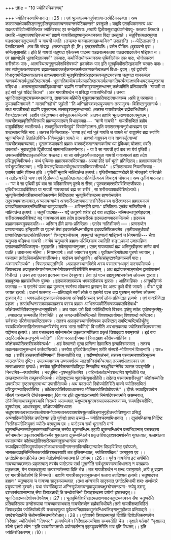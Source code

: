 +++
title = "10 ज्योतिरधिकरणम्"

+++
ज्योतिश्चरणाभिधानात्।।25।। एवं श्रुत्यवलम्बनपूर्वपक्षावान्तरपेटिकाउक्ता। अथ कारणत्वाक्षेपकलिङ्गानुगृहीतश्रुत्यवलम्बनमवान्तरपेटिकान्तरं" प्रस्तूयते। यद्यपि एतदधिकरणस्य अथ यदतःपरोदिवोज्येतिरित्यत्र ज्योतिश्शब्द एव सन्देहविषयः ,तथापि द्वितीयसूत्राद्यर्थवर्णनोपयु- क्ततया लिख्यते ।तथाहि -चतुष्पात्वषाड्विध्याभ्यां ब्रह्मणे गायत्रीसादृश्यानुसन्धानरूपा विद्या प्रस्तूयते । चतुर्विंशत्यक्षरयुक्ता षडक्षरपादचतुष्टयवती च गायत्री भवति ।तच्छब्दः पाञ्चालशाखाध्यायिनः" उदाहरन्ति ।--पेटिलालगन्ते।पेटाविटकन्ते ।तत्र किं संबद्धा ।तत्जग्ध्युपरे ही ,ति। इन्द्रश्शचीपतिः। वलेन पीडितः।दुश्च्यवनो वृषा ।समित्सुसासहिः। इति हि गायत्री चतुष्पदा एकैकस्य पादस्य षडक्षरात्मकतया षडक्षरपादवत्वेन षड्विधा च । एवं ब्रह्मणोऽपि भूतशब्दितात्मवर्ग" एकपादः, कर्मार्जितभोगस्थानरूपः पृथिवीलोकः एकः पादः, भोगोपकरणं शरीरमेकः पादः , आत्मस्थित्यनुगुणप्रदेशविशेषरूपं" हृदयमेकः पाद इति भूतपृथिवीशरीरहृदयानि चत्वारः पादाः। तत्र सर्वभूतलक्षणपादस्य ब्रह्मात्मकवाक्कर्तृकगानकर्मत्वत्राणकर्मत्वलक्षणं विधा- द्वयम्। एवं द्वयोरपि विधाद्वययोर्भेदाभावात्ततश्च ब्रह्मरूपागायत्री भूतपृथिवीशरीरहृदयरूपचतुष्टयवत्तया चतुष्पदा गानकर्मत्व त्राणकर्मत्वसर्वभूतप्रतिष्ठात्वसर्व- भूतानतिवर्त्यत्वसर्वप्राणप्रतिष्ठात्वसर्वप्राणानतिवर्त्यत्वलक्षणविधाषट्कयुक्ततया षड्विधा। अतश्चतुष्पात्वषाड्विध्याभ्यां" ब्रह्मणि गायत्रीसादृश्यानुसन्धानम् कर्तव्यमिति प्रतिपादयति ''गायत्री वा इदं सर्वं भूतं यदिदं किञ्च'' ।अत्र गायत्रीशब्देन न प्रसिद्धा गायत्र्यभिधीयते। तस्याः भूतादिपादचतुष्टयसम्बन्धाभावात्, तावानस्य महिमेति पुंसूक्तमन्त्रप्रतिपाद्यत्वाभावाच्च।अपि तु परमात्मा ।कुण्डपायिनामयने '' मासमग्निहोत्रं" जुहोती ''ति अग्निहोत्रशब्दःप्रयुज्यमानः तत्सादृश्य- विशिष्टानुष्ठानार्थः।तथा गायत्रीशब्दो ब्रह्मणि प्रयुज्यमानः तत्सादृश्यानुसन्धानार्थः।ततश्च गायत्रीशब्देन ब्रह्मैवाभिधीयते। वैशब्दोऽवधारणे ।ब्रह्मैव परिदृश्यमान सर्वभूतात्मकमित्यर्थः।ततश्च ब्रह्मणि भूतलक्षणपादवत्वमुक्तम्। गायत्रीशब्दप्रवृत्तिनिमित्तमपि ब्रह्मण्युपपादयन् विधाद्वयमाह--- ''वाग्वै गायत्री '' गायत्रीशब्दितं ब्रह्मैव वाग्रूपविशिष्टं भवतीत्यर्थः। शब्दमूर्तिधरस्यैतद्रूपं" विष्णोर्महात्मनः,इति पराशरस्मृत्यनुरोधात्ब्रह्मण एव शब्दरूपत्वमिति भावः। ततश्च किमित्यत्राह- 'वाग्वा इदं सर्वं भूतं गायति च त्रायते च' वाग्रूपमेव ब्रह्म सर्वाणि भूतान्यभिधत्ते हिताहितविधि- निषेधमुखेन त्रायते च । ब्रह्मणो वाग्रूपस्य गान त्राणकर्तृत्वाभ्यां गायत्रीशब्दवाच्यत्वम्। भूतात्मकपादवतो ब्रह्मणः वाक्कर्तृकगानत्राणकर्मत्वाभ्यां द्वैविध्यम् चोक्तम् भवति। उक्तार्था- नुवादपूर्वकं द्वितीयपादं सामानाधिकरण्येनाह। - या वै सा गायत्री इयं वाव सा येयं पृथिवी। उक्तरूपविशिष्टप्रकृतधर्मिपरः यच्छब्दः। या सा सर्वभूतरूपैकपादयुता गायत्री गायत्र्याख्यं ब्रह्म तदेव प्रसिद्धपृथिवीत्यर्थः। कथं पृथिव्याः ब्रह्मात्मकत्वमित्यत्राह- अस्यां हीदं सर्वं भूतं" प्रतिष्ठितम्। ब्रह्मात्मकत्वादेव सर्वभूतप्रतिष्ठात्वम् । नहि केवलंपृथिव्याःसर्वभूतधारणशक्तिरस्तीत्यर्थः" । प्रतिष्ठात्वञ्च नियतमित्याह - एतामेव तानि शीयन्त इति । पृथिवीं भूतानि नातिवर्तन्त इत्यर्थः। पृथिवीमयब्रह्माण्डोदरे हि भोक्तृवर्गः परिवर्तते न ततोऽन्यत्रेति भावः।एवं द्वितीयपादो भूतप्रतिष्ठात्वतदनतिवर्तित्वरूपं विधाद्वयं चोक्तम्। अथ तृतीयं पादमाह। --''या वै सा पृथिवीं इयं वाव सा यदिदमस्मिन् पुरुषे श रीरम्।'पुरुषशब्दश्शरीरविशिष्टजीवपरः। पृथिवीरूपपादविशिष्टा या गायत्री गायत्र्याख्यं ब्रह्म सा शरीरं , सा शरीराख्यपादविशिष्टेत्यर्थः। भूतपृथिव्योर्गायत्रीसामानाधिकरण्येन निर्दिष्टतया भूतपृथिवीशब्दस्य ब्रह्पर्यन्तत्वेन तदुपस्थापनक्षमत्वात्,अत्र्यप्रायन्यायेन अत्रशरीरलक्षणपादान्तरनिर्देशकस्य शरीरशब्दस्य ब्रह्मात्मकत्वं प्राणप्रतिष्ठात्वतदनतिवर्तित्वाभ्यामुपपादयति--- अस्मिनहीमे प्राणाः" प्रतिष्ठिताः एतदेव नातिशीयन्ते । नातिवर्तन्त इत्यर्थः । चतुर्थं पादमाह--- यद्वै तत्पुरुषे शरीरं इदं वाव तद्यदिद- मस्मिन्नन्तःपुरुषेहृदयम्। शरीराख्यपादविशिषटं यद् गायत्र्याख्यं ब्रह्म तदेव हृदयशरीरकं हृदयलक्षणपादकमित्यर्थः। हृदयस्य ब्रह्मात्मकत्वमुपपादयति--- अस्मिन् हीमे प्राणाः प्रतिष्ठिताः। एतदेव नातिशीयन्ते ---। प्राणशब्देन प्राणापानादयः इन्द्रियाणि वा गृह्यन्ते तेषां हृदयसंबन्धिनाडीद्वारा हृदयप्रतिष्ठितत्वमेव ।तृतीयचतुर्थपादौ प्राणप्रतिष्ठात्वतदनतिवर्तित्वरूपं" विधाद्वयञ्चोक्तम् ।एवमुक्तं चतुष्पात्वं षाड्विध्यं च निगमयति--- सैषा चतुष्पदा षड्विधा गायत्री ।नन्वेवं चतुष्पात्त्वे ब्रह्मणः परिच्छिन्नत्वं स्यादिति शङ््कायां उक्तमहिम्न एतावत्त्वप्रतिषेधिकामृच- मुदाहरति। तदेतदृचाभ्यनुक्तम्। एतत् गायत्र्याख्यं ब्रह्म अभिमुखीकृत्य तामेव वाचं पठति। तावानस्य महिमा । नियाम्यवर्गः। ततो ज्यायांश्च पुरुषः। पूर्वोक्तमहिमापेक्षया पुरुषो ज्यायान् । परमात्मा ततोऽधिकमहिमाशालीत्यर्थः। पादोस्य सर्वाभूतानि। अचित्संसृष्टाश्चैतनास्सर्वे पादः। अंशमात्रमित्यर्थः" । त्रिपादस्यामृतन्दिवि ।अप्राकृतस्थानविशेषे अस्य परमात्मनःअमृतं पादत्रयमित्यर्थः। त्रिपात्त्वञ्च अप्राकृतभोग्यभोगस्थानभोगोपकरणविशेषैरिति मन्तव्यम् । अथ ब्रह्मोपासनाङ्गत्वेन द्वारपोपासनं विधीयते । तस्य हवा एतस्य हृदयस्य पञ्च देवसुषयः। तेवा एते पञ्च ब्रह्मपुरुषाःस्वर्गस्य लोकस्य द्वारपाः। ब्रह्मपुरुषाः ब्रह्मसंबन्धिनः पुरुषाः । हृदयाकाशाख्यस्य भगवल्लोकस्य द्वारपाः । आतिवाहिकाः । आनुषङ्गिकं फलमाह -- य एतानेवं पञ्च ब्रह्म पुरुषान् स्वर्गस्य लोकस्य द्वारपान् वेद अस्य कुले वीरो जायते । वीरः" पुत्रो जायत इत्यर्थः। प्रधानं फलमाह ---प्रतिपद्यते स्वर्गं लोकं य एतानेवं पञ्च ब्रह्म पुरुषान् स्वर्गस्य लोकस्य द्वारपान् वेद । भगवल्लोकद्वारपालकोपासनया अनिवारितस्सन् स्वर्गं लोकं प्रतिपद्यत इत्यर्थः । एवं गायत्रीविद्या प्रकृता । तत्संबन्धिनस्सकलफलप्रदस्य परस्य ब्रह्मणः आभिरूप्यकीर्तिमत्वरूपफलविशेषार्थं" कौक्षेयज्योतिषैक्यानुसन्धानमुपदिश्ते । अथ यदतः परो दिवो ज्योतिर्दीप्यते विश्वतः पृष्ठेषु सर्वतः पृष्ठेष्वनुत्तमेषु- , तथाक्षरात् सम्भवतीह विश्वमिति । इह जगदन्तर्वर्तिव्यष्टिजाते विश्वशब्दप्रयोगात् विश्वशब्दो व्यष्टिपरः। सर्वशब्दः परिशेषात्समष्टितत्वपरः। ततश्च अप्राकृतस्थानविशेषस्य उपरिष्टात् समष्टिव्यष्टिबहिर्भूतेषु स्वावधिकोत्तमरहितोत्तमस्थानविशेषेषु तस्य भासा सर्वमिदं" विभातीति अवभासकतया ज्योतिश्शब्दितपरमात्मा यद्दीप्यत इत्यर्थः। अत्र यच्छब्दस्य सर्वनामत्वेन प्रकृतपरामर्शितया प्रकृतं त्रिपाद्ब्रह्म परामृश्यते । इदं वाव तद्यदिदमस्मिन्नन्तःपुरुषे ज्योतिः" । दिवः परस्ताद्दीप्यमानं त्रिपाद्ब्रह्म कौक्षेयज्योतिरेव । कौक्षेयज्योतिश्शरीरकमेवेत्यर्थः" । अहं वैश्वानरो भूत्वा प्राणिनां देहमाश्रित इत्यादिस्मरणात् । ततश्च तदात्मकत्वानुसन्धानं कर्तव्यमित्यर्थः। तस्यैषा दृष्टिर्यत्रैतदस्मिन् शरीरे संस्पर्शे-नोष्णिमानं विजानाति । यत्र= यदा । शरीरे हस्तस्पर्शेनोष्णिमानं" विजानातीति यत् । यदौष्ण्योपलंभनं, तत्तस्य परमात्मनश्शरीरभूतस्य जाठराग्नेरेषा दृष्टिः। उपलभ्यमानस्य उष्णस्पर्शस्य जाठराग्निसंबन्धित्वात् तत्स्पर्शसाक्षात्कार एव तत्साक्षात्कार इत्यर्थः। तस्यैषा श्रुतिर्यत्रैतत्कर्णावपिगृह्य निनदमिव नदधुरिवाग्नेरिव ज्वलत उपशृणोति । निनदमिव--रथघोषमिव । नदधुमिव -वृषभकूजितमिव । वहिर्ज्वलतोऽग्नेश्शब्दमिव शृणोतीति यत् तच्छब्दश्रवणमेव तच्छ्रवणमित्यर्थः। तदेतद्दुष्टञ्च श्रुतञ्चेत्युपासीतेति। तदेतत् परमात्मशरीरभूतं" कौक्षेयज्योतिः उक्तरीत्या दृष्टत्वश्रुतत्वाभ्यां उपासीतेत्यर्थः। अथ यदतःपरो दिवोज्योतिरिति वाक्ये ज्योतिश्शब्दितं प्रसिद्धमग्न्यादिज्योतिरेव । कौक्षेयज्योतिषैक्याध्यासस्य भौतिकज्योतिष्येवोपपत्तेः" । दीप्तेः रूपवद्विषयत्वेन नीरूपे परमात्मनि दीप्तेरसम्भवात् ,दिवः पर इति द्युमर्यादत्वस्यापि निर्मर्यादेपरमात्मनि असम्भवात्, लोकेष्वित्याधारबहुत्वस्यापि निराधरे असम्भवात् चक्षुष्यत्वश्रुतत्वरूपाल्पफलश्रवणाच्च, रूपवद्विषयदीप्ति, द्युमर्यादत्व, आधारबहुत्व, कौक्षेयज्योतिरध्यास चक्षुष्यश्रपतत्वरूपाल्पफलोपासनोपास्यत्वरूपवाक्यशेषश्रुतत्वलिङ्गानुगृहीतज्योतिश्श्रुत्या प्रसिद्धं अग्न्यादिज्योतिरेवेह उपदिश्यत इति पूर्वपक्षे प्राप्त उच्यते-- ज्योतिश्चरणाभिधानात् ।। द्युसंबन्धितया निर्दिष्ट निरतिशयदीप्तियुक्तं ज्योतिः परमपुरुष एव । पादोऽस्य सर्वा भूतानाति मन्त्रे द्युसम्बन्धिनस्सर्वभूतचरणत्वाभिधानात् तस्यैव द्युसम्बन्धिनः इहापि द्युसम्बन्धित्वेन प्रत्यभिज्ञानात् यच्छब्दस्य सर्वनामत्वेन प्रकृतपरामर्शित्वस्यैव युक्ततया द्युसम्बन्धित्वेन प्रकृतत्रीपाद्ब्रह्मपरामर्शस्यैव युक्तत्वात्, फलार्थतया परमात्मन्येव कौक्षेयद्योतिश्शरीरकत्वानुसन्धानस्य उपपत्तेः रूपवद्विषयदीप्तिद्युमर्यादत्वलोकाधारत्वादीनामन्तरादित्यविद्यान्यायेन विग्रहविशिष्ट एवोपपत्तेः, भासकत्वप्रवृत्तिनिमित्तकज्योतिश्शब्दस्यापि तत्र वृत्तिसम्भवात्, ज्योतिश्शब्दितः" परमपुरुष एव ।।छन्दोऽभिधानान्नेतिचेन्न तथा चेतोऽर्पणनिगमात्तथा हि दर्शनम्।।26।। पूर्वत्र गायत्रीवा इदं सर्वमिति गायत्र्याख्यछन्दसः प्रकृतत्वात् तस्यैव पादोऽस्य सर्वा भूतानीति सर्वभूतचरणत्वाभिधानात् न परब्रह्मणः प्रकृतत्वम्, येन यच्छब्दश्रुत्या तत्परामर्शस्स्या दिति चेन्न। तत्र गायत्रीशब्देन न छन्दः परामृश्यते ,अपि तु ब्रह्मण एव गायत्रीचेतोऽर्पणं हि निगम्यते। ब्रह्मणि गायत्रीसादृश्यानुसन्धानं फलाय उपदिश्यत इत्यर्थः। चतुष्पादश्च ब्रह्मणः" चतुष्पादया च गायत्र्या सादृश्यसम्भवात् ।तथा अन्यत्रापि सादृश्यात् छन्दोऽभिधायी शब्दः अर्थान्तरे प्रयुज्यमानो दृश्यते। यथा संवर्गविद्यायां अग्निसूर्यजलचन्द्रवायुवाक्चक्षुश्श्रोत्रमनःप्राण- रूपेषु दशसु दशत्वसंख्यासाम्यात् सैषा विराडन्नादी,ति छन्दोवाचिनो विराट्शब्दस्य प्रयोगो दृष्टस्तद्वत्।।भूतादिपादव्यपदेशोपपत्तेश्चैवम्।।27।। भूतपृथिवीशरीरहृदयलक्षणपादचतुष्टयवत्वस्य सैषा चतुष्पदेति प्रतिपादितस्य छन्दोरूपायां गायत्र्यामसम्भवात् गायत्रीशब्देन ब्रह्मैवाभिधीयते।ततो गायत्रीशब्दाभिहितं त्रिपाद्ब्रह्मैव ज्योतिर्वाक्येऽपि यच्छब्दश्रुत्या पूर्वप्रत्यभिज्ञापकद्युसंबन्धित्वलिङ्गानुगृहीतया प्रतिपाद्यते ।।उपदेशभेदान्नेति चेन्नोभयस्मिन्नप्यविरोधात्।।28।। पूर्ववाक्ये त्रिपादस्यामृतं दिवीति दिवोऽधिकरणत्वेन निर्देशात् ज्योतिर्वाक्ये ''दिवःपर '' इत्यवधित्वेन निर्देशान्नप्रत्यभिज्ञा सम्भवतीति चेन्न । वृक्षाग्रे वर्तमाने ''वृक्षाग्रात् श्येनो वृक्षाग्रे श्येन ''इति पञ्चमीसप्तम्योः प्रयोगदर्शनात् इहाप्युपपत्तेरिति भाव इति स्थितम्।। इति ज्योतिरधिकरणम्।।10।।